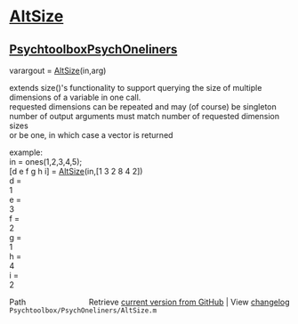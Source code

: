 # [AltSize](AltSize)
## [Psychtoolbox](Psychtoolbox)[PsychOneliners](PsychOneliners)

varargout = [AltSize](AltSize)(in,arg)  
  
extends size()'s functionality to support querying the size of multiple  
dimensions of a variable in one call.  
requested dimensions can be repeated and may (of course) be singleton  
number of output arguments must match number of requested dimension sizes  
or be one, in which case a vector is returned  
  
example:  
    in = ones(1,2,3,4,5);  
    [d e f g h i] = [AltSize](AltSize)(in,[1 3 2 8 4 2])  
    d =  
         1  
    e =  
         3  
    f =  
         2  
    g =  
         1  
    h =  
         4  
    i =  
         2  




<div class="code_header" style="text-align:right;">
  <span style="float:left;">Path&nbsp;&nbsp;</span> <span class="counter">Retrieve <a href=
  "https://raw.github.com/Psychtoolbox-3/Psychtoolbox-3/beta/Psychtoolbox/PsychOneliners/AltSize.m">current version from GitHub</a> | View <a href=
  "https://github.com/Psychtoolbox-3/Psychtoolbox-3/commits/beta/Psychtoolbox/PsychOneliners/AltSize.m">changelog</a></span>
</div>
<div class="code">
  <code>Psychtoolbox/PsychOneliners/AltSize.m</code>
</div>

